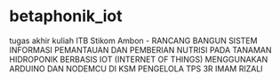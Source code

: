 # betaphonik_iot
tugas akhir kuliah ITB Stikom Ambon - RANCANG BANGUN SISTEM INFORMASI PEMANTAUAN DAN PEMBERIAN NUTRISI PADA TANAMAN HIDROPONIK BERBASIS IOT (INTERNET OF THINGS) MENGGUNAKAN ARDUINO DAN NODEMCU DI KSM PENGELOLA TPS 3R IMAM RIZALI
